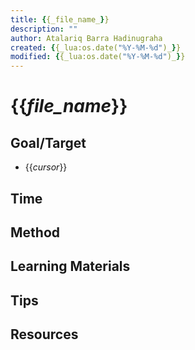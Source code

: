 ```yaml
---
title: {{_file_name_}}
description: ""
author: Atalariq Barra Hadinugraha
created: {{_lua:os.date("%Y-%M-%d")_}}
modified: {{_lua:os.date("%Y-%M-%d")_}}
---
```


# {{_file_name_}}
## Goal/Target
- {{_cursor_}}

## Time


## Method


## Learning Materials


## Tips


## Resources


